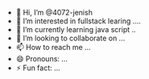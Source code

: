 - 👋 Hi, I’m @4072-jenish
- 👀 I’m interested in fullstack learing ....
- 🌱 I’m currently learning java script ..
- 💞️ I’m looking to collaborate on ...
- 📫 How to reach me ...
- 😄 Pronouns: ...
- ⚡ Fun fact: ...

<!---
4072-jenish/4072-jenish is a ✨ special ✨ repository because its `README.md` (this file) appears on your GitHub profile.
You can click the Preview link to take a look at your changes.
--->
